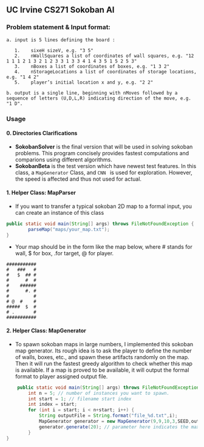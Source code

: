 ## UC Irvine CS271 Sokoban AI

### Problem statement & Input format:
```
a. input is 5 lines defining the board :

   1.    sixeH sizeV, e.g. "3 5"
   2.    nWallSquares a list of coordinates of wall squares, e.g. "12 1 1 1 2 1 3 2 1 2 3 3 1 3 3 4 1 4 3 5 1 5 2 5 3"
   3.    nBoxes a list of coordinates of boxes, e.g. "1 3 2"
   4.    nStorageLocations a list of coordinates of storage locations, e.g. "1 4 2"
   5.    player’s initial location x and y, e.g. "2 2"

b. output is a single line, beginning with nMoves followed by a sequence of letters (U,D,L,R) indicating direction of the move, e.g. "1 D".
```

### Usage

#### 0. Directories Clarifications
- **SokobanSolver** is the final version that will be used in solving sokoban problems. This program concisely provides fastest computations and comparions using different algorithms.
- **SokobanBeta** is the test version which have newest test features. In this class, a ``MapGenerator`` Class, and ``CNN `` is used for exploration. However, the speed is affected and thus not used for actual.

#### 1. Helper Class: MapParser
- If you want to transfer a typical sokoban 2D map to a formal input, you can create an instance of this class
```java
public static void main(String[] args) throws FileNotFoundException {
        parseMap("maps/your_map.txt");
}
```
- Your map should be in the form like the map below, where # stands for wall, $ for box, .for target, @ for player.
```
###########
#   ###   #
#   $  ## #
#      #  #
#    ######
#      #. #
#         #
# @  #    #
#####  $  #
# .       # 
###########
```


#### 2. Helper Class: MapGenerator
- To spawn sokoban maps in large numbers, I implemented this sokoban map generator. Its rough idea is to ask the player to define the number of walls, boxes, etc., and spawn these artifacts randomly on the map. Then it will run the fastest greedy algorithm to check whether this map is available. If a map is proved to be available, it will output the formal format to player assigned output file.
```java
    public static void main(String[] args) throws FileNotFoundException {
        int n = 5; // number of instances you want to spawn.
        int start = 1; // filename start index
        int index = start;
        for (int i = start; i < n+start; i++) {
            String outputFile = String.format("file_%d.txt",i);
            MapGenerator generator = new MapGenerator(9,9,10,3,SEED,outputFile);
            generator.generate(20); // parameter here indicates the maximum times your program tries to avoid out of memory.
        }
}
```


